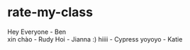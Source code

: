 # rate-my-class
 Hey Everyone - Ben  
 xin chào - Rudy
 Hoi - Jianna :)
 hiiii - Cypress
 yoyoyo - Katie